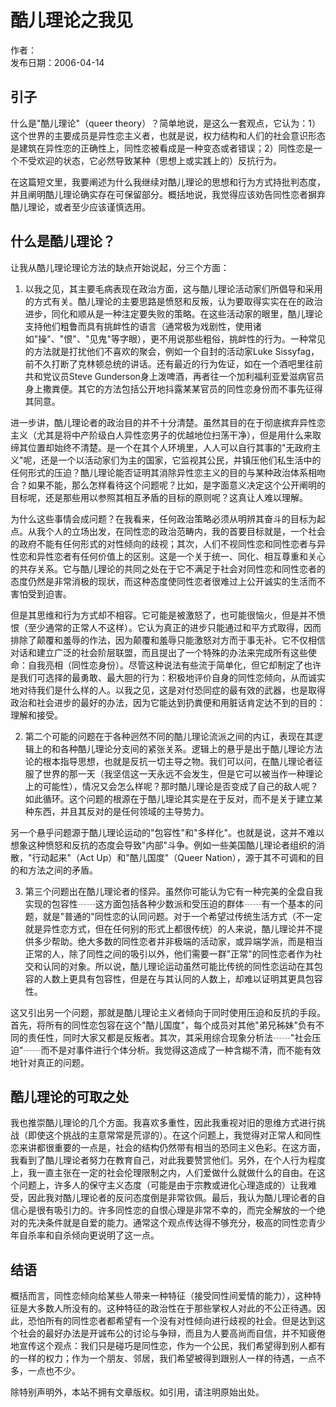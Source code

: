 # 酷儿理论之我见

作者：  
发布日期：2006-04-14

## 引子

什么是"酷儿理论"（queer theory）？简单地说，是这么一套观点，它认为：1）这个世界的主要成员是异性恋主义者，也就是说，权力结构和人们的社会意识形态是建筑在异性恋的正确性上，同性恋被看成是一种变态或者错误；2）同性恋是一个不受欢迎的状态，它必然导致某种（思想上或实践上的）反抗行为。

在这篇短文里，我要阐述为什么我继续对酷儿理论的思想和行为方式持批判态度，并且阐明酷儿理论确实存在可保留部分。概括地说，我觉得应该劝告同性恋者摒弃酷儿理论，或者至少应该谨慎选用。

## 什么是酷儿理论？

让我从酷儿理论理论方法的缺点开始说起，分三个方面：

1. 以我之见，其主要毛病表现在政治方面，这与酷儿理论活动家们所倡导和采用的方式有关。酷儿理论的主要思路是愤怒和反叛，认为要取得实实在在的政治进步，同化和顺从是一种注定要失败的策略。在这些活动家的眼里，酷儿理论支持他们粗鲁而具有挑衅性的语言（通常极为戏剧性，使用诸如"操"、"恨"、"见鬼"等字眼），更不用说那些粗俗，挑衅性的行为。一种常见的方法就是打扰他们不喜欢的聚会，例如一个自封的活动家Luke Sissyfag，前不久打断了克林顿总统的讲话。还有最近的行为佐证，如在一个酒吧里往前共和党议员Steve Gunderson身上泼啤酒，再者往一个加利福利亚爱滋病官员身上撒粪便。其它的方法包括公开地抖露某某官员的同性恋身份而不事先征得其同意。

进一步讲，酷儿理论者的政治目的并不十分清楚。虽然其目的在于彻底摈弃异性恋主义（尤其是将中产阶级白人异性恋男子的优越地位扫荡干净），但是用什么来取缔其位置却始终不清楚。是一个在其个人环境里，人人可以自行其事的"无政府主义"呢，还是一个以活动家们为主的国家，它监视其公民，并镇压他们私生活中的任何形式的压迫？酷儿理论能否证明其消除异性恋主义的目的与某种政治体系相吻合？如果不能，那么怎样看待这个问题呢？比如，是字面意义决定这个公开阐明的目标呢，还是那些用以参照其相互矛盾的目标的原则呢？这真让人难以理解。

为什么这些事情会成问题？在我看来，任何政治策略必须从明辨其奋斗的目标为起点。从我个人的立场出发，在同性恋的政治范畴内，我的首要目标就是，一个社会的政府不能有任何形式的对性倾向的歧视；其次，人们不视同性恋和同性恋者与异性恋和异性恋者有任何价值上的区别。这是一个关于统一、同化、相互尊重和关心的共存关系。它与酷儿理论的共同之处在于它不满足于社会对同性恋和同性恋者的态度仍然是非常消极的现状，而这种态度使同性恋者很难过上公开诚实的生活而不害怕受到迫害。

但是其思维和行为方式却不相容。它可能是被激怒了，也可能很恼火，但是并不愤恨（至少通常的正常人不这样）。它认为真正的进步只能通过和平方式取得，因而排除了颠覆和羞辱的作法，因为颠覆和羞辱只能激怒对方而于事无补。它不仅相信对话和建立广泛的社会阶层联盟，而且提出了一个特殊的办法来完成所有这些使命：自我亮相（同性恋身份）。尽管这种说法有些流于简单化，但它却制定了也许是我们可选择的最勇敢、最大胆的行为：积极地评价自身的同性恋倾向，从而诚实地对待我们是什么样的人。以我之见，这是对付恐同症的最有效的武器，也是取得政治和社会进步的最好的办法，因为它能达到扔粪便和用脏话肯定达不到的目的：理解和接受。

2. 第二个可能的问题在于各种迥然不同的酷儿理论流派之间的内讧，表现在其逻辑上的和各种酷儿理论分支间的紧张关系。逻辑上的悬乎是出于酷儿理论方法论的根本指导思想，也就是反抗一切主导之物。我们可以问，在酷儿理论者征服了世界的那一天（我坚信这一天永远不会发生，但是它可以被当作一种理论上的可能性），情况又会怎么样呢？那时酷儿理论是否变成了自己的敌人呢？如此循环。这个问题的根源在于酷儿理论其实是在于反对，而不是关于建立某种东西，并且其反对的是任何领域的主导势力。

另一个悬乎问题源于酷儿理论运动的"包容性"和"多样化"。也就是说，这并不难以想象这种愤怒和反抗的态度会导致"内部"斗争。例如一些美国酷儿理论者组织的消散，"行动起来"（Act Up）和"酷儿国度"（Queer Nation），源于其不可调和的目的和方法之间的矛盾。

3. 第三个问题出在酷儿理论者的怪异。虽然你可能认为它有一种完美的全盘自我实现的包容性┄┄这方面包括各种少数派和受压迫的群体┄┄有一个基本的问题，就是"普通的"同性恋的认同问题。对于一个希望过传统生活方式（不一定就是异性恋方式，但在任何别的形式上都很传统）的人来说，酷儿理论并不提供多少帮助。绝大多数的同性恋者并非极端的活动家，或异端学派，而是相当正常的人，除了同性之间的吸引以外，他们需要一群"正常"的同性恋者作为社交和认同的对象。所以说，酷儿理论运动虽然可能比传统的同性恋运动在其包容的人数上更具有包容性，但是在与其认同的人数上，却难以证明其更具包容性。

这又引出另一个问题，那就是酷儿理论主义者倾向于同时使用压迫和反抗的手段。首先，将所有的同性恋包容在这个"酷儿国度"，每个成员对其他"弟兄秭妹"负有不同的责任性，同时大家又都是反叛者。其次，其采用综合现象分析法┄┄"社会压迫"┄┄而不是对事件进行个体分析。我觉得这造成了一种含糊不清，而不能有效地针对真正的问题。

## 酷儿理论的可取之处

我也推崇酷儿理论的几个方面。我喜欢多重性，因此我重视对旧的思维方式进行挑战（即使这个挑战的主意常常是荒谬的）。在这个问题上，我觉得对正常人和同性恋来讲都很重要的一点是，社会的结构仍然带有相当的恐同主义色彩。在这方面，我看到了酷儿理论者努力在教育自己，对此我要赞赏他们。另外，在个人行为程度上，我一直主张在一定的社会伦理限制之内，人们爱做什么就做什么的自由。在这个问题上，许多人的保守主义态度（可能是由于宗教或进化心理造成的）让我难受，因此我对酷儿理论者的反问态度倒是非常钦佩。最后，我认为酷儿理论者的自信心是很有吸引力的。许多同性恋的自恨心理是非常不幸的，而完全解放的一个绝对的先决条件就是自爱的能力。通常这个观点传达得不够充分，极高的同性恋青少年自杀率和自杀倾向更说明了这一点。

## 结语

概括而言，同性恋倾向给某些人带来一种特征（接受同性间爱情的能力），这种特征是大多数人所没有的。这种特征的政治性在于那些掌权人对此的不公正待遇。因此，恐怕所有的同性恋者都希望有一个没有对性倾向进行歧视的社会。但是达到这个社会的最好办法是开诚布公的讨论与争辩，而且为人要高尚而自信，并不知疲倦地宣传这个观点：我们只是碰巧是同性恋，作为一个公民，我们希望得到别人都有的一样的权力；作为一个朋友、邻居，我们希望被得到跟别人一样的待遇，一点不多，一点也不少。

除特别声明外，本站不拥有文章版权。如引用，请注明原始出处。